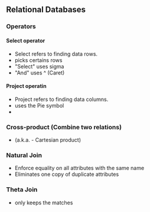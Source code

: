 ## Relational Databases

### Operators

#### Select operator
- Select refers to finding data rows.
- picks certains rows
-  "Select" uses sigma
- "And" uses ^ (Caret)

#### Project operatin
- Project refers to finding data columns.
- uses the Pie symbol
-

### Cross-product (Combine two relations)
- (a.k.a. - Cartesian product)

### Natural Join
- Enforce equality on all attributes with the same name
- Eliminates one copy of duplicate attributes

### Theta Join
- only keeps the matches